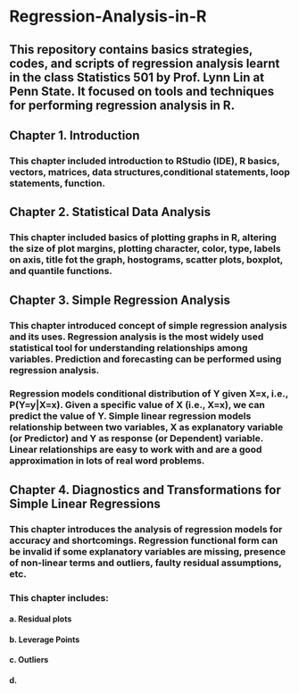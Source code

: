 # Regression-Analysis-in-R
## This repository contains basics strategies, codes, and scripts of regression analysis learnt in the class Statistics 501 by Prof. Lynn Lin at Penn State. It focused on tools and techniques for performing regression analysis in R.

## Chapter 1. Introduction
### This chapter included introduction to RStudio (IDE), R basics, vectors, matrices, data structures,conditional statements, loop statements, function. 

## Chapter 2. Statistical Data Analysis 
### This chapter included basics of plotting graphs in R, altering the size of plot margins, plotting character, color, type, labels on axis, title fot the graph, hostograms, scatter plots, boxplot, and quantile functions.  

## Chapter 3. Simple Regression Analysis
### This chapter introduced concept of simple regression analysis and its uses. Regression analysis is the most widely used statistical tool for understanding relationships among variables. Prediction and forecasting can be performed using regression analysis. 
### Regression models conditional distribution of Y given X=x, i.e., P(Y=y|X=x). Given a specific value of X (i.e., X=x), we can predict the value of Y. Simple linear regression models relationship between two variables, X as explanatory variable (or Predictor) and Y as response (or Dependent) variable. Linear relationships  are easy to work with and are a good approximation in lots of real word problems.

## Chapter 4. Diagnostics and Transformations for Simple Linear Regressions
### This chapter introduces the analysis of regression models for accuracy and shortcomings. Regression functional form can be invalid if some explanatory variables are missing, presence of non-linear terms and outliers, faulty residual assumptions, etc.

### This chapter includes:
#### a. Residual plots
#### b. Leverage Points
#### c. Outliers
#### d. 